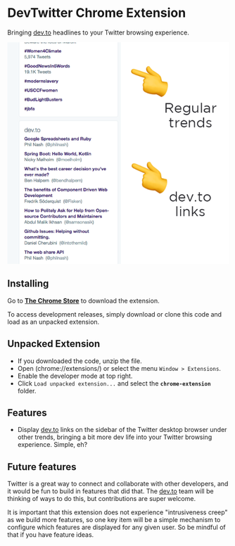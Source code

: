 DevTwitter Chrome Extension
==========

Bringing [dev.to](https://dev.to) headlines to your Twitter browsing experience.

![Alt text](/images/tall-screenshot-annotated.png?raw=true "Screenshot")

Installing
-----

Go to **[The Chrome Store](https://chrome.google.com/webstore/detail/dev-twitter/fhlipionhojfohecgljcljbpblojlaef)** to download the extension.

To access development releases, simply download or clone this code and load as an unpacked extension.

Unpacked Extension
-----

- If you downloaded the code, unzip the file.
- Open (chrome://extensions/) or select the menu `Window > Extensions`.
- Enable the developer mode at top right.
- Click `Load unpacked extension...` and select the **`chrome-extension`** folder.


Features
-----

- Display [dev.to](https://dev.to) links on the sidebar of the Twitter desktop browser under other trends, bringing a bit more dev life into your Twitter browsing experience. Simple, eh?

Future features
-----

Twitter is a great way to connect and collaborate with other developers, and it would be fun to build in features that did that. The [dev.to](https://dev.to) team will be thinking of ways to do this, but contributions are super welcome.

It is important that this extension does not experience "intrusiveness creep" as we build more features, so one key item will be a simple mechanism to configure which features are displayed for any given user. So be mindful of that if you have feature ideas.
